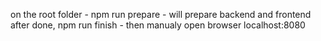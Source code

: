 on the root folder - npm run prepare  -  will prepare backend and frontend
after done, npm run finish - then manualy open browser localhost:8080
